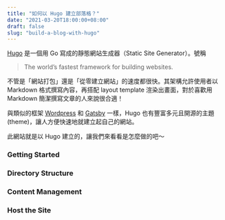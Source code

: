 ```yaml
---
title: "如何以 Hugo 建立部落格？"
date: "2021-03-20T18:00:00+08:00"
draft: false
slug: "build-a-blog-with-hugo"
---
```


[Hugo](https://gohugo.io/) 是一個用 Go 寫成的靜態網站生成器（Static Site Generator）。號稱

> The world’s fastest framework for building websites.

不管是「網站打包」還是「從零建立網站」的速度都很快。其架構允許使用者以 Markdown 格式撰寫內容，再搭配 layout template 渲染出畫面，對於喜歡用 Markdown 簡潔撰寫文章的人來說很合適！

<!--more-->

與類似的框架 [Wordpress](https://wordpress.com/zh-tw/) 和 [Gatsby](https://www.gatsbyjs.com/) 一樣，Hugo 也有豐富多元且開源的主題 (theme)，讓人方便快速地就建立起自己的網站。

此網站就是以 Hugo 建立的，讓我們來看看是怎麼做的吧～

### Getting Started


### Directory Structure

### Content Management

### Host the Site

